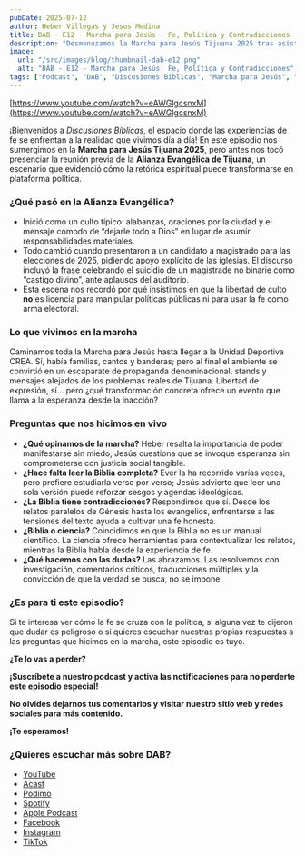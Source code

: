 ```yaml
---
pubDate: 2025-07-12
author: Heber Villegas y Jesus Medina
title: DAB - E12 - Marcha para Jesús - Fe, Política y Contradicciones
description: "Desmenuzamos la Marcha para Jesús Tijuana 2025 tras asistir a la Alianza Evangélica y cuestionar el uso político de la fe."
image:
  url: "/src/images/blog/thumbnail-dab-e12.png"
  alt: "DAB - E12 - Marcha para Jesús: Fe, Política y Contradicciones"
tags: ["Podcast", "DAB", "Discusiones Bíblicas", "Marcha para Jesús", "Tijuana", "Política", "Contradicciones"]
---
```


[https://www.youtube.com/watch?v=eAWGlgcsnxM](https://www.youtube.com/watch?v=eAWGlgcsnxM)

¡Bienvenidos a *Discusiones Bíblicas*, el espacio donde las experiencias de fe se enfrentan a la realidad que vivimos día a día! En este episodio nos sumergimos en la **Marcha para Jesús Tijuana 2025**, pero antes nos tocó presenciar la reunión previa de la **Alianza Evangélica de Tijuana**, un escenario que evidenció cómo la retórica espiritual puede transformarse en plataforma política.

### **¿Qué pasó en la Alianza Evangélica?**

- Inició como un culto típico: alabanzas, oraciones por la ciudad y el mensaje cómodo de “dejarle todo a Dios” en lugar de asumir responsabilidades materiales.
- Todo cambió cuando presentaron a un candidato a magistrado para las elecciones de 2025, pidiendo apoyo explícito de las iglesias. El discurso incluyó la frase celebrando el suicidio de un magistrade no binarie como “castigo divino”, ante aplausos del auditorio.
- Esta escena nos recordó por qué insistimos en que la libertad de culto **no** es licencia para manipular políticas públicas ni para usar la fe como arma electoral.

### **Lo que vivimos en la marcha**

Caminamos toda la Marcha para Jesús hasta llegar a la Unidad Deportiva CREA. Sí, había familias, cantos y banderas; pero al final el ambiente se convirtió en un escaparate de propaganda denominacional, stands y mensajes alejados de los problemas reales de Tijuana. Libertad de expresión, sí… pero ¿qué transformación concreta ofrece un evento que llama a la esperanza desde la inacción?

### **Preguntas que nos hicimos en vivo**

- **¿Qué opinamos de la marcha?** Heber resalta la importancia de poder manifestarse sin miedo; Jesús cuestiona que se invoque esperanza sin comprometerse con justicia social tangible.
- **¿Hace falta leer la Biblia completa?** Ever la ha recorrido varias veces, pero prefiere estudiarla verso por verso; Jesús advierte que leer una sola versión puede reforzar sesgos y agendas ideológicas.
- **¿La Biblia tiene contradicciones?** Respondimos que sí. Desde los relatos paralelos de Génesis hasta los evangelios, enfrentarse a las tensiones del texto ayuda a cultivar una fe honesta.
- **¿Biblia o ciencia?** Coincidimos en que la Biblia no es un manual científico. La ciencia ofrece herramientas para contextualizar los relatos, mientras la Biblia habla desde la experiencia de fe.
- **¿Qué hacemos con las dudas?** Las abrazamos. Las resolvemos con investigación, comentarios críticos, traducciones múltiples y la convicción de que la verdad se busca, no se impone.

### **¿Es para ti este episodio?**

Si te interesa ver cómo la fe se cruza con la política, si alguna vez te dijeron que dudar es peligroso o si quieres escuchar nuestras propias respuestas a las preguntas que hicimos en la marcha, este episodio es tuyo.

**¿Te lo vas a perder?**

**¡Suscríbete a nuestro podcast y activa las notificaciones para no perderte este episodio especial!**

**No olvides dejarnos tus comentarios y visitar nuestro sitio web y redes sociales para más contenido.**

**¡Te esperamos!**

### **¿Quieres escuchar más sobre DAB?**

- [YouTube](https://www.youtube.com/@discusionesbiblicas)
- [Acast](https://shows.acast.com/discusionesbiblicas)
- [Podimo](https://share.podimo.com/podcast/ef93b5a2-8bd4-4105-abe3-3c1cffa718b7?creatorId=e12b0f6c-3337-4ab7-abd1-5647481bc9fb&key=GePw0UCkvjln&source=ln&from=studio)
- [Spotify](https://open.spotify.com/show/6YUuB3dgq7vaLK6YVXvs7Q)
- [Apple Podcast](https://podcasts.apple.com/mx/podcast/discusiones-biblicas/id1645841221)
- [Facebook](https://www.facebook.com/discusionesbiblicas)
- [Instagram](https://www.instagram.com/discusionesbiblicas/)
- [TikTok](https://www.tiktok.com/@discusionesbiblicas)
